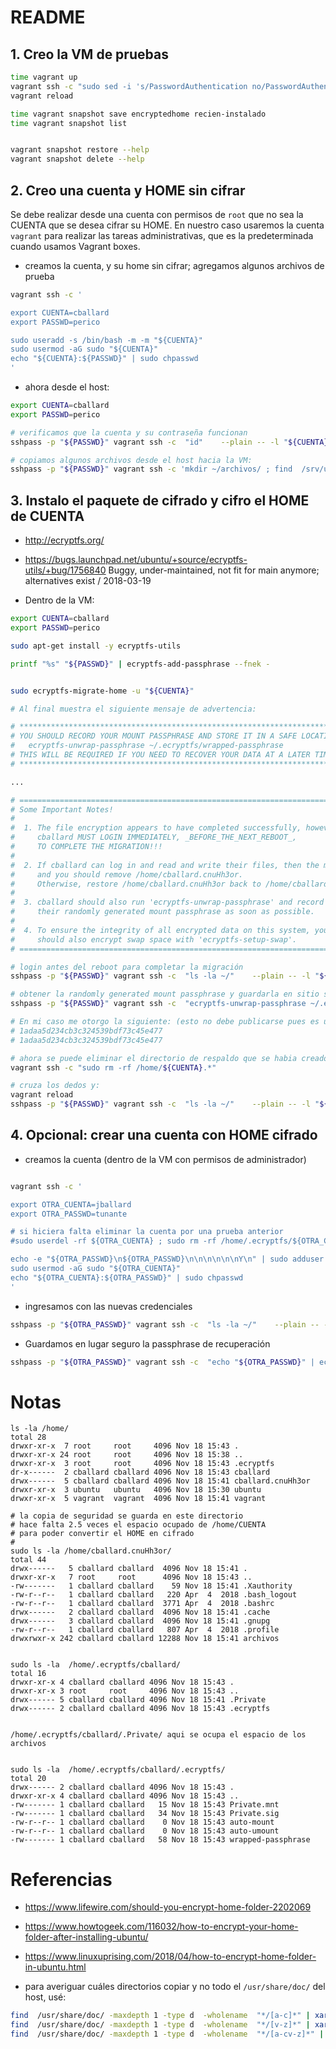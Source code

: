 # README

## 1. Creo la VM de pruebas

```bash
time vagrant up
vagrant ssh -c "sudo sed -i 's/PasswordAuthentication no/PasswordAuthentication yes/' /etc/ssh/sshd_config"
vagrant reload

time vagrant snapshot save encryptedhome recien-instalado
time vagrant snapshot list


vagrant snapshot restore --help
vagrant snapshot delete --help
```

## 2. Creo una cuenta y HOME sin cifrar

Se debe realizar desde una cuenta con permisos de `root` que no sea la
CUENTA que se desea cifrar su HOME. En nuestro caso usaremos la cuenta 
`vagrant` para realizar las tareas administrativas, que es la 
predeterminada cuando usamos Vagrant boxes.

* creamos la cuenta, y su home sin cifrar; agregamos algunos archivos de prueba

```bash
vagrant ssh -c '

export CUENTA=cballard
export PASSWD=perico

sudo useradd -s /bin/bash -m -m "${CUENTA}"
sudo usermod -aG sudo "${CUENTA}"
echo "${CUENTA}:${PASSWD}" | sudo chpasswd 
'
```

* ahora desde el host:

```bash
export CUENTA=cballard
export PASSWD=perico

# verificamos que la cuenta y su contraseña funcionan
sshpass -p "${PASSWD}" vagrant ssh -c  "id"    --plain -- -l "${CUENTA}"

# copiamos algunos archivos desde el host hacia la VM:
sshpass -p "${PASSWD}" vagrant ssh -c 'mkdir ~/archivos/ ; find  /srv/usr-share/doc/ -maxdepth 1 -type d  -wholename "*/[a-cv-z]*" | while read dir ; do rsync -Pav $dir ~/archivos/ ; done ' --plain -- -l "${CUENTA}"

```

## 3. Instalo el paquete de cifrado y cifro el HOME de CUENTA

* http://ecryptfs.org/ 
* https://bugs.launchpad.net/ubuntu/+source/ecryptfs-utils/+bug/1756840 Buggy, under-maintained, not fit for main anymore; alternatives exist / 2018-03-19


* Dentro de la VM:

```bash
export CUENTA=cballard
export PASSWD=perico

sudo apt-get install -y ecryptfs-utils

printf "%s" "${PASSWD}" | ecryptfs-add-passphrase --fnek -


sudo ecryptfs-migrate-home -u "${CUENTA}"

# Al final muestra el siguiente mensaje de advertencia:

# ************************************************************************
# YOU SHOULD RECORD YOUR MOUNT PASSPHRASE AND STORE IT IN A SAFE LOCATION.
#   ecryptfs-unwrap-passphrase ~/.ecryptfs/wrapped-passphrase
# THIS WILL BE REQUIRED IF YOU NEED TO RECOVER YOUR DATA AT A LATER TIME.
# ************************************************************************

...

# ========================================================================
# Some Important Notes!
# 
#  1. The file encryption appears to have completed successfully, however,
#     cballard MUST LOGIN IMMEDIATELY, _BEFORE_THE_NEXT_REBOOT_,
#     TO COMPLETE THE MIGRATION!!!
# 
#  2. If cballard can log in and read and write their files, then the migration is complete,
#     and you should remove /home/cballard.cnuHh3or.
#     Otherwise, restore /home/cballard.cnuHh3or back to /home/cballard.
# 
#  3. cballard should also run 'ecryptfs-unwrap-passphrase' and record
#     their randomly generated mount passphrase as soon as possible.
# 
#  4. To ensure the integrity of all encrypted data on this system, you
#     should also encrypt swap space with 'ecryptfs-setup-swap'.
# ========================================================================

# login antes del reboot para completar la migración
sshpass -p "${PASSWD}" vagrant ssh -c  "ls -la ~/"    --plain -- -l "${CUENTA}"

# obtener la randomly generated mount passphrase y guardarla en sitio seguro
sshpass -p "${PASSWD}" vagrant ssh -c  "ecryptfs-unwrap-passphrase ~/.ecryptfs/wrapped-passphrase"    --plain -- -l "${CUENTA}"

# En mi caso me otorgo la siguiente: (esto no debe publicarse pues es un secreto)
# 1adaa5d234cb3c324539bdf73c45e477
# 1adaa5d234cb3c324539bdf73c45e477

# ahora se puede eliminar el directorio de respaldo que se habia creado automaticamente
vagrant ssh -c "sudo rm -rf /home/${CUENTA}.*"

# cruza los dedos y:
vagrant reload
sshpass -p "${PASSWD}" vagrant ssh -c  "ls -la ~/"    --plain -- -l "${CUENTA}"


```

## 4. Opcional: crear una cuenta con HOME cifrado


* creamos la cuenta (dentro de la VM con permisos de administrador)

```bash

vagrant ssh -c '

export OTRA_CUENTA=jballard
export OTRA_PASSWD=tunante

# si hiciera falta eliminar la cuenta por una prueba anterior
#sudo userdel -rf ${OTRA_CUENTA} ; sudo rm -rf /home/.ecryptfs/${OTRA_CUENTA}/

echo -e "${OTRA_PASSWD}\n${OTRA_PASSWD}\n\n\n\n\n\nY\n" | sudo adduser --shell /bin/bash --encrypt-home "${OTRA_CUENTA}"
sudo usermod -aG sudo "${OTRA_CUENTA}"
echo "${OTRA_CUENTA}:${OTRA_PASSWD}" | sudo chpasswd
'

```

* ingresamos con las nuevas credenciales

```bash
sshpass -p "${OTRA_PASSWD}" vagrant ssh -c  "ls -la ~/"    --plain -- -l "${OTRA_CUENTA}"
```

* Guardamos en lugar seguro la passphrase de recuperación

```bash
sshpass -p "${OTRA_PASSWD}" vagrant ssh -c  "echo "${OTRA_PASSWD}" | ecryptfs-unwrap-passphrase ~/.ecryptfs/wrapped-passphrase" --plain -- -l "${OTRA_CUENTA}"
```


# Notas

```text
ls -la /home/
total 28
drwxr-xr-x  7 root     root     4096 Nov 18 15:43 .
drwxr-xr-x 24 root     root     4096 Nov 18 15:38 ..
drwxr-xr-x  3 root     root     4096 Nov 18 15:43 .ecryptfs
dr-x------  2 cballard cballard 4096 Nov 18 15:43 cballard
drwx------  5 cballard cballard 4096 Nov 18 15:41 cballard.cnuHh3or
drwxr-xr-x  3 ubuntu   ubuntu   4096 Nov 18 15:30 ubuntu
drwxr-xr-x  5 vagrant  vagrant  4096 Nov 18 15:41 vagrant

# la copia de seguridad se guarda en este directorio
# hace falta 2.5 veces el espacio ocupado de /home/CUENTA 
# para poder convertir el HOME en cifrado
#
sudo ls -la /home/cballard.cnuHh3or/
total 44
drwx------   5 cballard cballard  4096 Nov 18 15:41 .
drwxr-xr-x   7 root     root      4096 Nov 18 15:43 ..
-rw-------   1 cballard cballard    59 Nov 18 15:41 .Xauthority
-rw-r--r--   1 cballard cballard   220 Apr  4  2018 .bash_logout
-rw-r--r--   1 cballard cballard  3771 Apr  4  2018 .bashrc
drwx------   2 cballard cballard  4096 Nov 18 15:41 .cache
drwx------   3 cballard cballard  4096 Nov 18 15:41 .gnupg
-rw-r--r--   1 cballard cballard   807 Apr  4  2018 .profile
drwxrwxr-x 242 cballard cballard 12288 Nov 18 15:41 archivos


sudo ls -la  /home/.ecryptfs/cballard/
total 16
drwxr-xr-x 4 cballard cballard 4096 Nov 18 15:43 .
drwxr-xr-x 3 root     root     4096 Nov 18 15:43 ..
drwx------ 5 cballard cballard 4096 Nov 18 15:41 .Private
drwx------ 2 cballard cballard 4096 Nov 18 15:43 .ecryptfs


/home/.ecryptfs/cballard/.Private/ aqui se ocupa el espacio de los archivos


sudo ls -la  /home/.ecryptfs/cballard/.ecryptfs/
total 20
drwx------ 2 cballard cballard 4096 Nov 18 15:43 .
drwxr-xr-x 4 cballard cballard 4096 Nov 18 15:43 ..
-rw------- 1 cballard cballard   15 Nov 18 15:43 Private.mnt
-rw------- 1 cballard cballard   34 Nov 18 15:43 Private.sig
-rw-r--r-- 1 cballard cballard    0 Nov 18 15:43 auto-mount
-rw-r--r-- 1 cballard cballard    0 Nov 18 15:43 auto-umount
-rw------- 1 cballard cballard   58 Nov 18 15:43 wrapped-passphrase
```






# Referencias

* https://www.lifewire.com/should-you-encrypt-home-folder-2202069

* https://www.howtogeek.com/116032/how-to-encrypt-your-home-folder-after-installing-ubuntu/

* https://www.linuxuprising.com/2018/04/how-to-encrypt-home-folder-in-ubuntu.html

* para averiguar cuáles directorios copiar y no todo el `/usr/share/doc/` del host, usé:

```bash
find  /usr/share/doc/ -maxdepth 1 -type d  -wholename  "*/[a-c]*" | xargs du -sckh
find  /usr/share/doc/ -maxdepth 1 -type d  -wholename  "*/[v-z]*" | xargs du -sckh
find  /usr/share/doc/ -maxdepth 1 -type d  -wholename  "*/[a-cv-z]*" | xargs du -sckh

```
